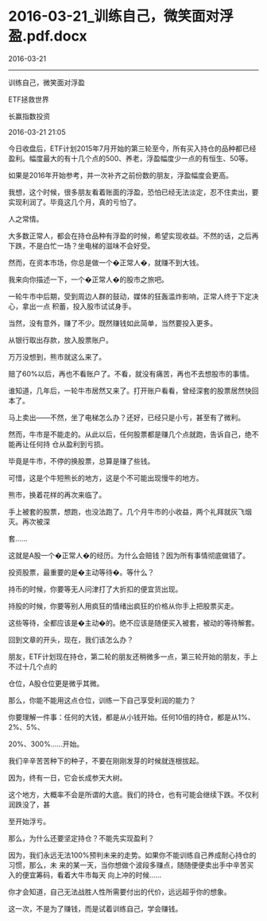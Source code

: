 # 2016-03-21_训练自己，微笑面对浮盈.pdf.docx

2016-03-21

----

训练⾃⼰，微笑⾯对浮盈

ETF拯救世界

⻓赢指数投资

2016\-03\-21 21:05

今⽇收盘后，ETF计划2015年7⽉开始的第三轮⾄今，所有买⼊持仓的品种都已经盈利。幅度最⼤的有⼗⼏个点的500、养⽼，浮盈幅度少⼀点的有恒⽣、50等。

如果是2016年开始参考，并⼀次补⻬之前份数的朋友，浮盈幅度会更⾼。

我想，这个时候，很多朋友看着账⾯的浮盈，恐怕已经⽆法淡定，忍不住卖出，要实现利润了。毕竟这⼏个⽉，真的亏怕了。

⼈之常情。

⼤多数正常⼈，都会在持仓品种有浮盈的时候，希望实现收益。不然的话，之后再下跌，不是⽩忙⼀场？坐电梯的滋味不会好受。

然⽽，在资本市场，你总是做⼀个�正常⼈�，就赚不到⼤钱。

我来向你描述⼀下，⼀个�正常⼈�的股市之旅吧。

⼀轮⽜市中后期，受到周边⼈群的⿎动，媒体的狂轰滥炸影响，正常⼈终于下定决⼼，拿出⼀点 积蓄，投⼊股市试试身⼿。

当然，没有意外，赚了不少。既然赚钱如此简单，当然要投⼊更多。

从银⾏取出存款，放⼊股票账户。

万万没想到，熊市就这么来了。

赔了60%以后，再也不看账户了。不看，就没有痛苦，再也不去想股市的事情。

谁知道，⼏年后，⼀轮⽜市居然⼜来了。打开账户看看，曾经深套的股票居然快回本了。

⻢上卖出——不然，坐了电梯怎么办？还好，已经只是⼩亏，甚⾄有了微利。

然⽽，⽜市是不能⾛的。从此以后，任何股票都是赚⼏个点就跑，告诉⾃⼰，绝不能再让任何持 仓从盈利到亏损。

毕竟是⽜市，不停的换股票，总算是赚了些钱。

可惜，这是个⽜短熊⻓的地⽅，这是个不可能出现慢⽜的地⽅。

熊市，换着花样的再次来临了。

⼿上被套的股票，想跑，也没法跑了。⼏个⽉⽜市的⼩收益，两个礼拜就灰⻜烟灭。再次被深

套……

这就是A股⼀个�正常⼈�的经历。为什么会赔钱？因为所有事情彻底做错了。

投资股票，最重要的是�主动等待�。等什么？

持币的时候，你要等⽆⼈问津打了⼤折扣的便宜货出现。

持股的时候，你要等别⼈⽤疯狂的情绪出疯狂的价格从你⼿上把股票买⾛。

这些等待，全都应该是�主动�的。绝不应该是随便买⼊被套，被动的等待解套。

回到⽂章的开头，现在，我们该怎么办？

朋友，ETF计划现在持仓，第⼆轮的朋友还稍微多⼀点，第三轮开始的朋友，⼿上不过⼗⼏个点的

仓位，A股仓位更是微乎其微。

那么，你能不能⽤这点仓位，训练⼀下⾃⼰享受利润的能⼒？

你要理解⼀件事：任何的⼤钱，都是从⼩钱开始。任何10倍的持仓，都是从1%、2%、5%、

20%、300%……开始。

我们⾟⾟苦苦种下的种⼦，不要在刚刚发芽的时候就连根拔起。

因为，终有⼀⽇，它会⻓成参天⼤树。

这个地⽅，⼤概率不会是所谓的⼤底。我们的持仓，也有可能会继续下跌。不仅利润跌没了，甚

⾄开始浮亏。

那么，为什么还要坚定持仓？不能先实现盈利？

因为，我们永远⽆法100%预判未来的⾛势。如果你不能训练⾃⼰养成耐⼼持仓的习惯，那么，未 来的某⼀天，当你想做个波段多赚点，随随便便卖出⼿中⾟苦买⼊的便宜筹码，看着⼤⽜市每天 向上冲的时候……

你才会知道，⾃⼰⽆法战胜⼈性所需要付出的代价，远远超乎你的想象。

这⼀次，不是为了赚钱，⽽是试着训练⾃⼰，学会赚钱。

